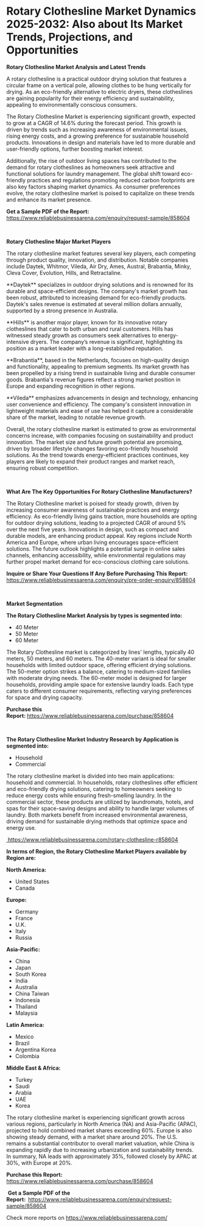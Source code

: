 <p><h1>Rotary Clothesline Market Dynamics 2025-2032: Also about Its Market Trends, Projections, and Opportunities</h1></p><p><strong>Rotary Clothesline Market Analysis and Latest Trends</strong></p>
<p><p>A rotary clothesline is a practical outdoor drying solution that features a circular frame on a vertical pole, allowing clothes to be hung vertically for drying. As an eco-friendly alternative to electric dryers, these clotheslines are gaining popularity for their energy efficiency and sustainability, appealing to environmentally conscious consumers.</p><p>The Rotary Clothesline Market is experiencing significant growth, expected to grow at a CAGR of 14.6% during the forecast period. This growth is driven by trends such as increasing awareness of environmental issues, rising energy costs, and a growing preference for sustainable household products. Innovations in design and materials have led to more durable and user-friendly options, further boosting market interest.</p><p>Additionally, the rise of outdoor living spaces has contributed to the demand for rotary clotheslines as homeowners seek attractive and functional solutions for laundry management. The global shift toward eco-friendly practices and regulations promoting reduced carbon footprints are also key factors shaping market dynamics. As consumer preferences evolve, the rotary clothesline market is poised to capitalize on these trends and enhance its market presence.</p></p>
<p><strong>Get a Sample PDF of the Report:&nbsp;</strong> <a href="https://www.reliablebusinessarena.com/enquiry/request-sample/858604?utm_campaign=2114&utm_medium=2&utm_source=Github&utm_content=ia&utm_term=05022025&utm_id=rotary-clothesline">https://www.reliablebusinessarena.com/enquiry/request-sample/858604</a></p>
<p>&nbsp;</p>
<p><strong>Rotary Clothesline Major Market Players</strong></p>
<p><p>The rotary clothesline market features several key players, each competing through product quality, innovation, and distribution. Notable companies include Daytek, Whitmor, Vileda, Air Dry, Ames, Austral, Brabantia, Minky, Cleva Cover, Evolution, Hills, and Retractaline.</p><p>**Daytek** specializes in outdoor drying solutions and is renowned for its durable and space-efficient designs. The company's market growth has been robust, attributed to increasing demand for eco-friendly products. Daytek's sales revenue is estimated at several million dollars annually, supported by a strong presence in Australia.</p><p>**Hills** is another major player, known for its innovative rotary clotheslines that cater to both urban and rural customers. Hills has witnessed steady growth as consumers seek alternatives to energy-intensive dryers. The company’s revenue is significant, highlighting its position as a market leader with a long-established reputation.</p><p>**Brabantia**, based in the Netherlands, focuses on high-quality design and functionality, appealing to premium segments. Its market growth has been propelled by a rising trend in sustainable living and durable consumer goods. Brabantia's revenue figures reflect a strong market position in Europe and expanding recognition in other regions.</p><p>**Vileda** emphasizes advancements in design and technology, enhancing user convenience and efficiency. The company's consistent innovation in lightweight materials and ease of use has helped it capture a considerable share of the market, leading to notable revenue growth.</p><p>Overall, the rotary clothesline market is estimated to grow as environmental concerns increase, with companies focusing on sustainability and product innovation. The market size and future growth potential are promising, driven by broader lifestyle changes favoring eco-friendly household solutions. As the trend towards energy-efficient practices continues, key players are likely to expand their product ranges and market reach, ensuring robust competition.</p></p>
<p>&nbsp;</p>
<p><strong>What Are The Key Opportunities For Rotary Clothesline Manufacturers?</strong></p>
<p><p>The Rotary Clothesline market is poised for steady growth, driven by increasing consumer awareness of sustainable practices and energy efficiency. As eco-friendly living gains traction, more households are opting for outdoor drying solutions, leading to a projected CAGR of around 5% over the next five years. Innovations in design, such as compact and durable models, are enhancing product appeal. Key regions include North America and Europe, where urban living encourages space-efficient solutions. The future outlook highlights a potential surge in online sales channels, enhancing accessibility, while environmental regulations may further propel market demand for eco-conscious clothing care solutions.</p></p>
<p><strong>Inquire or Share Your Questions If Any Before Purchasing This Report:</strong> <a href="https://www.reliablebusinessarena.com/enquiry/pre-order-enquiry/858604?utm_campaign=2114&utm_medium=2&utm_source=Github&utm_content=ia&utm_term=05022025&utm_id=rotary-clothesline">https://www.reliablebusinessarena.com/enquiry/pre-order-enquiry/858604</a></p>
<p>&nbsp;</p>
<p><strong>Market Segmentation</strong></p>
<p><strong>The Rotary Clothesline Market Analysis by types is segmented into:</strong></p>
<p><ul><li>40 Meter</li><li>50 Meter</li><li>60 Meter</li></ul></p>
<p><p>The Rotary Clothesline market is categorized by lines' lengths, typically 40 meters, 50 meters, and 60 meters. The 40-meter variant is ideal for smaller households with limited outdoor space, offering efficient drying solutions. The 50-meter option strikes a balance, catering to medium-sized families with moderate drying needs. The 60-meter model is designed for larger households, providing ample space for extensive laundry loads. Each type caters to different consumer requirements, reflecting varying preferences for space and drying capacity.</p></p>
<p><strong>Purchase this Report:&nbsp;</strong><a href="https://www.reliablebusinessarena.com/purchase/858604?utm_campaign=2114&utm_medium=2&utm_source=Github&utm_content=ia&utm_term=05022025&utm_id=rotary-clothesline">https://www.reliablebusinessarena.com/purchase/858604</a></p>
<p>&nbsp;</p>
<p><strong>The Rotary Clothesline Market Industry Research by Application is segmented into:</strong></p>
<p><ul><li>Household</li><li>Commercial</li></ul></p>
<p><p>The rotary clothesline market is divided into two main applications: household and commercial. In households, rotary clotheslines offer efficient and eco-friendly drying solutions, catering to homeowners seeking to reduce energy costs while ensuring fresh-smelling laundry. In the commercial sector, these products are utilized by laundromats, hotels, and spas for their space-saving designs and ability to handle larger volumes of laundry. Both markets benefit from increased environmental awareness, driving demand for sustainable drying methods that optimize space and energy use.</p></p>
<p><a href="https://www.reliablebusinessarena.com/rotary-clothesline-r858604?utm_campaign=2114&utm_medium=2&utm_source=Github&utm_content=ia&utm_term=05022025&utm_id=rotary-clothesline">&nbsp;https://www.reliablebusinessarena.com/rotary-clothesline-r858604</a></p>
<p><strong>In terms of Region, the Rotary Clothesline Market Players available by Region are:</strong></p>
<p>
    <p> <strong> North America: </strong>
        <ul>
            <li>United States</li>
            <li>Canada</li>
        </ul>
        </p> 
    <p> <strong> Europe: </strong>
        <ul>
            <li>Germany</li>
            <li>France</li>
            <li>U.K.</li>
            <li>Italy</li>
            <li>Russia</li>
        </ul>
        </p> 
    <p> <strong> Asia-Pacific: </strong>
        <ul>
            <li>China</li>
            <li>Japan</li>
            <li>South Korea</li>
            <li>India</li>
            <li>Australia</li>
            <li>China Taiwan</li>
            <li>Indonesia</li>
            <li>Thailand</li>
            <li>Malaysia</li>
        </ul>
        </p> 
    <p> <strong> Latin America: </strong>
        <ul>
            <li>Mexico</li>
            <li>Brazil</li>
            <li>Argentina Korea</li>
            <li>Colombia</li>
        </ul>
        </p> 
    <p> <strong> Middle East & Africa: </strong>
        <ul>
            <li>Turkey</li>
            <li>Saudi</li>
            <li>Arabia</li>
            <li>UAE</li>
            <li>Korea</li>
        </ul>
    </p>
    </p>
<p><p>The rotary clothesline market is experiencing significant growth across various regions, particularly in North America (NA) and Asia-Pacific (APAC), projected to hold combined market shares exceeding 60%. Europe is also showing steady demand, with a market share around 20%. The U.S. remains a substantial contributor to overall market valuation, while China is expanding rapidly due to increasing urbanization and sustainability trends. In summary, NA leads with approximately 35%, followed closely by APAC at 30%, with Europe at 20%.</p></p>
<p><strong>Purchase this Report: </strong><a href="https://www.reliablebusinessarena.com/purchase/858604?utm_campaign=2114&utm_medium=2&utm_source=Github&utm_content=ia&utm_term=05022025&utm_id=rotary-clothesline">https://www.reliablebusinessarena.com/purchase/858604</a></p>
<p>&nbsp;<strong>Get a Sample PDF of the Report:&nbsp;&nbsp;</strong><a href="https://www.reliablebusinessarena.com/enquiry/request-sample/858604?utm_campaign=2114&utm_medium=2&utm_source=Github&utm_content=ia&utm_term=05022025&utm_id=rotary-clothesline">https://www.reliablebusinessarena.com/enquiry/request-sample/858604</a></p>
<p><strong></strong></p>
<p>Check more reports on <a href="https://www.reliablebusinessarena.com/?utm_campaign=2114&utm_medium=2&utm_source=Github&utm_content=ia&utm_term=05022025&utm_id=rotary-clothesline">https://www.reliablebusinessarena.com/</a></p>